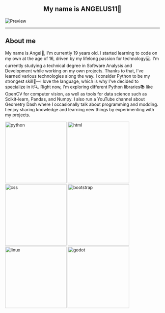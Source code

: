 <div align="center">
    <h2>My name is ANGELUS11👋</h2>
</div>

![Preview](images/lv_0_20240413154055.gif)

---

<div class="aboutme">
    <h2>About me</h2>
    <p>My name is Angel💠, I'm currently 19 years old. I started learning to code on my own at the age of 16, driven by my lifelong passion for technology💻. I'm currently          studying a technical degree in Software Analysis and Development while working on my own projects. Thanks to that, I've learned various technologies along the way.
I consider Python to be my strongest skill🐍—I love the language, which is why I've decided to specialize in it🔍. Right now, I'm exploring different Python libraries📚 like OpenCV for computer vision, as well as tools for data science such as Scikit-learn, Pandas, and Numpy.
I also run a YouTube channel about Geometry Dash where I occasionally talk about programming and modding. I enjoy sharing knowledge and learning new things by experimenting with my projects.</p>
    <img src="https://cdn.jsdelivr.net/gh/devicons/devicon@latest/icons/python/python-original.svg" alt="python" width="200px" />   
    <img src="https://cdn.jsdelivr.net/gh/devicons/devicon@latest/icons/html5/html5-original.svg" alt="html" width="200px"/>     
    <img src="https://cdn.jsdelivr.net/gh/devicons/devicon@latest/icons/css3/css3-original.svg" alt="css" width="200px"/>
    <img src="https://cdn.jsdelivr.net/gh/devicons/devicon@latest/icons/bootstrap/bootstrap-original.svg" alt="bootstrap" width="200px"/>
    <img src="https://cdn.jsdelivr.net/gh/devicons/devicon@latest/icons/linux/linux-original.svg" alt="linux" width="200px"/>
    <img src="https://cdn.jsdelivr.net/gh/devicons/devicon@latest/icons/godot/godot-original.svg" alt="godot" width="200px"/>
</div>
